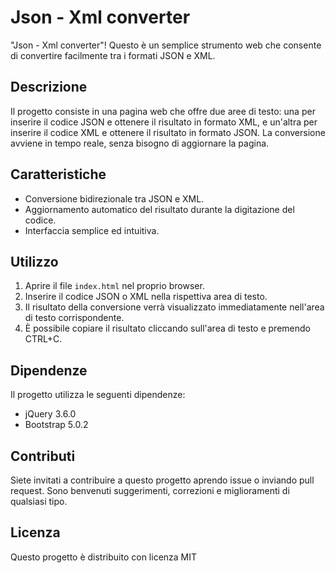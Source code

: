 # Json - Xml converter

"Json - Xml converter"! Questo è un semplice strumento web che consente di convertire facilmente tra i formati JSON e XML.

## Descrizione

Il progetto consiste in una pagina web che offre due aree di testo: una per inserire il codice JSON e ottenere il risultato in formato XML, e un'altra per inserire il codice XML e ottenere il risultato in formato JSON. La conversione avviene in tempo reale, senza bisogno di aggiornare la pagina.

## Caratteristiche

- Conversione bidirezionale tra JSON e XML.
- Aggiornamento automatico del risultato durante la digitazione del codice.
- Interfaccia semplice ed intuitiva.

## Utilizzo

1. Aprire il file `index.html` nel proprio browser.
2. Inserire il codice JSON o XML nella rispettiva area di testo.
3. Il risultato della conversione verrà visualizzato immediatamente nell'area di testo corrispondente.
4. È possibile copiare il risultato cliccando sull'area di testo e premendo CTRL+C.

## Dipendenze

Il progetto utilizza le seguenti dipendenze:

- jQuery 3.6.0
- Bootstrap 5.0.2

## Contributi

Siete invitati a contribuire a questo progetto aprendo issue o inviando pull request. Sono benvenuti suggerimenti, correzioni e miglioramenti di qualsiasi tipo.

## Licenza

Questo progetto è distribuito con licenza MIT


